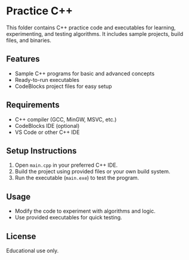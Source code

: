 # Practice C++

This folder contains C++ practice code and executables for learning, experimenting, and testing algorithms. It includes sample projects, build files, and binaries.

## Features
- Sample C++ programs for basic and advanced concepts
- Ready-to-run executables
- CodeBlocks project files for easy setup

## Requirements
- C++ compiler (GCC, MinGW, MSVC, etc.)
- CodeBlocks IDE (optional)
- VS Code or other C++ IDE

## Setup Instructions
1. Open `main.cpp` in your preferred C++ IDE.
2. Build the project using provided files or your own build system.
3. Run the executable (`main.exe`) to test the program.

## Usage
- Modify the code to experiment with algorithms and logic.
- Use provided executables for quick testing.

## License
Educational use only.
